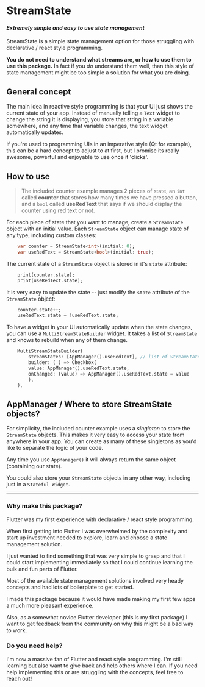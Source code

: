 

# StreamState
#### *Extremely simple and easy to use state management*
StreamState is a simple state management option for those struggling with declarative / react style programming.

**You do not need to understand what streams are, or how to use them to use this package.**  In fact if you *do* understand them well, than this style of state management might be too simple a solution for what you are doing.


## General concept

The main idea in reactive style programming is that your UI just shows the current state of your app.  Instead of manually telling a `Text` widget to change the string it is displaying, you store that string in a variable somewhere, and any time that variable changes, the text widget automatically updates.


If you're used to programming UIs in an imperative style (Qt for example), this can be a hard concept to adjust to at first, but I promise its really awesome, powerful and enjoyable to use once it 'clicks'.


## How to use
>The included counter example manages 2 pieces of state, an `int` called **counter** that stores how many times we have pressed a button, and a `bool` called **useRedText** that says if we should display the counter using red text or not.


For each piece of state that you want to manage, create a `StreamState` object with an initial value. Each `StreamState` object can manage state of any type, including custom classes:

```dart
    var counter = StreamState<int>(initial: 0);
    var useRedText = StreamState<bool>(initial: true);

```

The current state of a `StreamState` object is stored in it's `state` attribute:

```dart
    print(counter.state);
    print(useRedText.state);
```


It is very easy to update the state -- just modify the `state` attribute of the `StreamState` object:
```dart
    counter.state++;
    useRedText.state = !useRedText.state;
```

To have a widget in your UI automatically update when the state changes, you can use a `MultiStreamStateBuilder` widget. It takes a list of `StreamState` and knows to rebuild when any of them change.
```dart
    MultiStreamStateBuilder(
        streamStates: [AppManager().useRedText], // list of StreamStates to listen to for changes
        builder: (_) => Checkbox(
        value: AppManager().useRedText.state,
        onChanged: (value) => AppManager().useRedText.state = value
        ),
    ),
```





<!-- 
To have a widget in your UI automatically update when the state changes, you can use a `StreamStateBuilder` widget:

```dart
    StreamStateBuilder<int>( // its good practice to tell the builder the type of the state (int)
        streamState: counter // give the builder the StreamState object
        builder: (context, currentState)=> Text('$currentState'), // build a widget using the current state
    )

```


You can nest multiple `StreamStateBuilder` widgets to have access to many state objects at the same time.  If one state will be modified more often than another, its better (but not necessary) to put  it deeper in the tree:

```dart
    StreamStateBuilder<bool>( // users will modify 'useRedText' less often, so we put it on the outside
        streamState: useRedText, // provide the 'useRedText' StreamState object
        builder: (context, useRedTextState) => StreamStateBuilder<int>( // counter will change more often so its deeper in the tree
            streamState: counter, // provide the 'counter' StreamState object
            builder: (context, counterState) => Text(
                '$counterState', // we can access the counterState
                style: TextStyle(color: useRedTextState ? Colors.red : null), // and also the useRedText state
        ),
    ), 
```
> Don't stress too much about the ordering of nested builders.  Flutter rebuilds widgets extremely fast so in practice this isn't too important.

*** -->

## AppManager / Where to store StreamState objects?

For simplicity, the included counter example uses a *singleton* to store the `StreamState` objects.  This makes it very easy to access your state from anywhere in your app. You can create as many of these singletons as you'd like to separate the logic of your code.

Any time you use `AppManager()` it will always return the same object (containing our state).

You could also store your `StreamState` objects in any other way, including just in a `Stateful Widget`.



***


### Why make this package?
Flutter was my first experience with declarative / react style programming. 

When first getting into Flutter I was overwhelmed by the complexity and start up investment needed to explore, learn and choose a state management solution.  

I just wanted to find something that was very simple to grasp and that I could start implementing immediately so that I could continue learning the bulk and fun parts of Flutter.

Most of the available state management solutions involved very heady concepts and had lots of boilerplate to get started.  

I made this package because it would have made making my first few apps a much more pleasant experience.

Also, as a somewhat novice Flutter developer (this is my first package) I want to get feedback from the community on why this might be a bad way to work.

### Do you need help?
I'm now a massive fan of Flutter and react style programming. I'm still learning but also want to give back and help others where I can. If you need help implementing this or are struggling with the concepts, feel free to reach out!